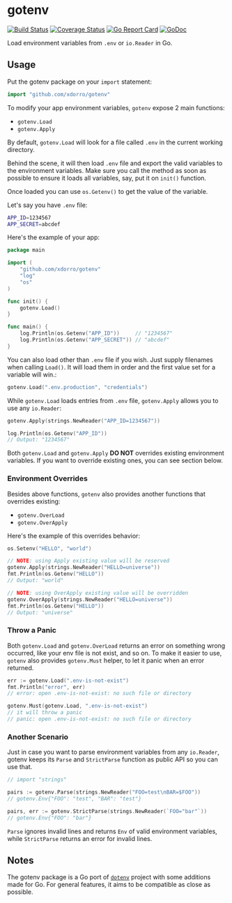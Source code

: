 # gotenv

[![Build Status](https://github.com/xdorro/gotenv/workflows/Go%20workflow/badge.svg)](https://github.com/xdorro/gotenv/actions)
[![Coverage Status](https://badgen.net/codecov/c/github/subosito/gotenv)](https://codecov.io/gh/subosito/gotenv)
[![Go Report Card](https://goreportcard.com/badge/github.com/xdorro/gotenv)](https://goreportcard.com/report/github.com/xdorro/gotenv)
[![GoDoc](https://godoc.org/github.com/xdorro/gotenv?status.svg)](https://godoc.org/github.com/xdorro/gotenv)

Load environment variables from `.env` or `io.Reader` in Go.

## Usage

Put the gotenv package on your `import` statement:

```go
import "github.com/xdorro/gotenv"
```

To modify your app environment variables, `gotenv` expose 2 main functions:

- `gotenv.Load`
- `gotenv.Apply`

By default, `gotenv.Load` will look for a file called `.env` in the current working directory.

Behind the scene, it will then load `.env` file and export the valid variables to the environment variables. Make sure you call the method as soon as possible to ensure it loads all variables, say, put it on `init()` function.

Once loaded you can use `os.Getenv()` to get the value of the variable.

Let's say you have `.env` file:

```sh
APP_ID=1234567
APP_SECRET=abcdef
```

Here's the example of your app:

```go
package main

import (
	"github.com/xdorro/gotenv"
	"log"
	"os"
)

func init() {
	gotenv.Load()
}

func main() {
	log.Println(os.Getenv("APP_ID"))     // "1234567"
	log.Println(os.Getenv("APP_SECRET")) // "abcdef"
}
```

You can also load other than `.env` file if you wish. Just supply filenames when calling `Load()`. It will load them in order and the first value set for a variable will win.:

```go
gotenv.Load(".env.production", "credentials")
```

While `gotenv.Load` loads entries from `.env` file, `gotenv.Apply` allows you to use any `io.Reader`:

```go
gotenv.Apply(strings.NewReader("APP_ID=1234567"))

log.Println(os.Getenv("APP_ID"))
// Output: "1234567"
```

Both `gotenv.Load` and `gotenv.Apply` **DO NOT** overrides existing environment variables. If you want to override existing ones, you can see section below.

### Environment Overrides

Besides above functions, `gotenv` also provides another functions that overrides existing:

- `gotenv.OverLoad`
- `gotenv.OverApply`

Here's the example of this overrides behavior:

```go
os.Setenv("HELLO", "world")

// NOTE: using Apply existing value will be reserved
gotenv.Apply(strings.NewReader("HELLO=universe"))
fmt.Println(os.Getenv("HELLO"))
// Output: "world"

// NOTE: using OverApply existing value will be overridden
gotenv.OverApply(strings.NewReader("HELLO=universe"))
fmt.Println(os.Getenv("HELLO"))
// Output: "universe"
```

### Throw a Panic

Both `gotenv.Load` and `gotenv.OverLoad` returns an error on something wrong occurred, like your env file is not exist, and so on. To make it easier to use, `gotenv` also provides `gotenv.Must` helper, to let it panic when an error returned.

```go
err := gotenv.Load(".env-is-not-exist")
fmt.Println("error", err)
// error: open .env-is-not-exist: no such file or directory

gotenv.Must(gotenv.Load, ".env-is-not-exist")
// it will throw a panic
// panic: open .env-is-not-exist: no such file or directory
```

### Another Scenario

Just in case you want to parse environment variables from any `io.Reader`, gotenv keeps its `Parse` and `StrictParse` function as public API so you can use that.

```go
// import "strings"

pairs := gotenv.Parse(strings.NewReader("FOO=test\nBAR=$FOO"))
// gotenv.Env{"FOO": "test", "BAR": "test"}

pairs, err := gotenv.StrictParse(strings.NewReader(`FOO="bar"`))
// gotenv.Env{"FOO": "bar"}
```

`Parse` ignores invalid lines and returns `Env` of valid environment variables, while `StrictParse` returns an error for invalid lines.

## Notes

The gotenv package is a Go port of [`dotenv`](https://github.com/bkeepers/dotenv) project with some additions made for Go. For general features, it aims to be compatible as close as possible.
